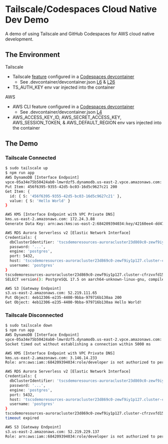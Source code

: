 # Tailscale/Codespaces Cloud Native Dev Demo

A demo of using Tailscale and GitHub Codespaces for AWS cloud native development.

## The Environment

Tailscale 
 * Tailscale [feature](https://tailscale.com/kb/1160/github-codespaces) configured in a [Codespaces devcontainer](https://containers.dev/)
   * See .devcontainer/devcontainer.json [L6](https://github.com/michaelahern/tscs-demo-app/blob/main/.devcontainer/devcontainer.json#L6) & [L26](https://github.com/michaelahern/tscs-demo-app/blob/main/.devcontainer/devcontainer.json#L26)
 * TS_AUTH_KEY env var injected into the container

AWS 
 * AWS CLI feature configured in a [Codespaces devcontainer](https://containers.dev/)
   * See .devcontainer/devcontainer.json [L4](https://github.com/michaelahern/tscs-demo-app/blob/main/.devcontainer/devcontainer.json#L4)
 * AWS_ACCESS_KEY_ID, AWS_SECRET_ACCESS_KEY, AWS_SESSION_TOKEN, & AWS_DEFAULT_REGION env vars injected into the container

## The Demo

### Tailscale Connected

```bash
$ sudo tailscale up
$ npm run app
AWS DynamoDB [Interface Endpoint]
vpce-05a34e75b50424ab0-lmwrdzf5.dynamodb.us-east-2.vpce.amazonaws.com: 172.24.4.49
Put Item: 456f6395-9355-42d5-bc03-16d5c9627c21 200
Get Item: {
  id: { S: '456f6395-9355-42d5-bc03-16d5c9627c21' },
  value: { S: 'Hello World' }
}

AWS KMS [Interface Endpoint with VPC Private DNS]
kms.us-east-2.amazonaws.com: 172.24.3.88
Generate Data Key: arn:aws:kms:us-east-2:684209394034:key/42160ee4-dd47-4056-8807-46c3fb1563cb 200 O/IplKYsyCXVXkE1PyvLL+1+ShV8/eVBzjNzvBgvhYE=

AWS RDS Aurora Serverless v2 [Elastic Network Interface]
Credentials: {
  dbClusterIdentifier: 'tscsdemoresources-auroracluster23d869c0-zewf9iy1p127',
  password: '...',
  engine: 'postgres',
  port: 5432,
  host: 'tscsdemoresources-auroracluster23d869c0-zewf9iy1p127.cluster-cfrzvxfd157v.us-east-2.rds.amazonaws.com',
  username: 'postgres'
}
tscsdemoresources-auroracluster23d869c0-zewf9iy1p127.cluster-cfrzvxfd157v.us-east-2.rds.amazonaws.com: 172.24.5.16
SELECT version(): PostgreSQL 17.5 on aarch64-unknown-linux-gnu, compiled by aarch64-unknown-linux-gnu-gcc (GCC) 10.5.0, 64-bit

AWS S3 [Gateway Endpoint]
s3.us-east-2.amazonaws.com: 52.219.111.65
Put Object: 4eb12306-e235-4400-9bba-979716b130aa 200
Get Object: 4eb12306-e235-4400-9bba-979716b130aa Hello World!
```

### Tailscale Disconnected

```bash
$ sudo tailscale down
$ npm run app
AWS DynamoDB [Interface Endpoint]
vpce-05a34e75b50424ab0-lmwrdzf5.dynamodb.us-east-2.vpce.amazonaws.com: 172.24.5.185
Socket timed out without establishing a connection within 5000 ms

AWS KMS [Interface Endpoint with VPC Private DNS]
kms.us-east-2.amazonaws.com: 3.146.14.233
Role: arn:aws:iam::684209394034:role/developer is not authorized to perform: kms:GenerateDataKey on resource: arn:aws:kms:us-east-2:684209394034:key/42160ee4-dd47-4056-8807-46c3fb1563cb with an explicit deny in a resource-based policy

AWS RDS Aurora Serverless v2 [Elastic Network Interface]
Credentials: {
  dbClusterIdentifier: 'tscsdemoresources-auroracluster23d869c0-zewf9iy1p127',
  password: '...',
  engine: 'postgres',
  port: 5432,
  host: 'tscsdemoresources-auroracluster23d869c0-zewf9iy1p127.cluster-cfrzvxfd157v.us-east-2.rds.amazonaws.com',
  username: 'postgres'
}
tscsdemoresources-auroracluster23d869c0-zewf9iy1p127.cluster-cfrzvxfd157v.us-east-2.rds.amazonaws.com: 172.24.5.16
timeout expired

AWS S3 [Gateway Endpoint]
s3.us-east-2.amazonaws.com: 52.219.229.137
Role: arn:aws:iam::684209394034:role/developer is not authorized to perform: s3:PutObject on resource: "arn:aws:s3:::tscs-demo-bucket-684209394034-us-east-2/26289a63-da13-48e5-ae30-1ecc318162ea" with an explicit deny in a resource-based policy
```
